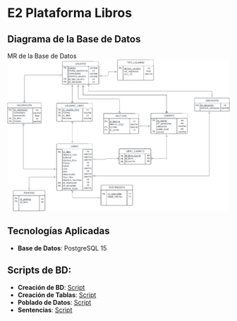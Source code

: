 # E2 Plataforma Libros

## Diagrama de la Base de Datos

MR de la Base de Datos
![Diagrama MR](Diagramas/MR%20Grupo%2017.png)


## Tecnologías Aplicadas

- **Base de Datos**: PostgreSQL 15


## Scripts de BD:

- **Creación de BD**: [Script](<BD/01 Crear BD libros.sql>)
- **Creación de Tablas**: [Script](<BD/02 CREACION_TABLAS.sql>)
- **Poblado de Datos**: [Script](<BD/03 Creación_poblado.sql>)
- **Sentencias**: [Script](BD/Sentencias.txt)